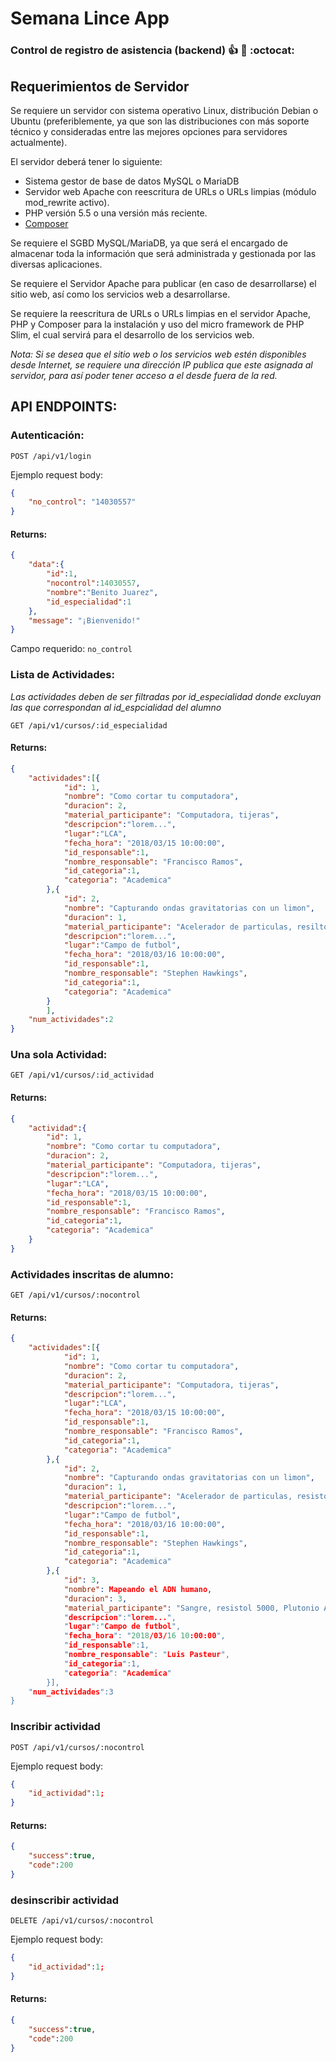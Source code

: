 # Semana Lince App
### Control de registro de asistencia (backend) :+1: :metal: :octocat:

## Requerimientos de Servidor

Se requiere un servidor con sistema operativo Linux, distribución Debian o Ubuntu (preferiblemente, ya que son las distribuciones con más soporte técnico y consideradas entre las mejores opciones para servidores actualmente).

El servidor deberá tener lo siguiente:
* Sistema gestor de base de datos MySQL o MariaDB
* Servidor web Apache con reescritura de URLs o URLs limpias (módulo mod_rewrite activo).
* PHP versión 5.5 o una versión más reciente.
* [Composer](https://getcomposer.org/download/)

Se requiere el SGBD MySQL/MariaDB, ya que será el encargado de almacenar toda la información que será administrada y gestionada por las diversas aplicaciones.

Se requiere el Servidor Apache para publicar (en caso de desarrollarse) el sitio web, así como los servicios web a desarrollarse.

Se requiere la reescritura de URLs o URLs limpias en el servidor Apache, PHP y Composer para la instalación y uso del micro framework de PHP Slim, el cual servirá para el desarrollo de los servicios web.

_Nota: Si se desea que el sitio web o los servicios web estén disponibles desde Internet, se requiere una dirección IP publica que este asignada al servidor, para así poder tener acceso a el desde fuera de la red._

## API ENDPOINTS:

### Autenticación:

`POST /api/v1/login`

Ejemplo request body:
```JSON
{  
	"no_control": "14030557"
}
```

#### Returns:
```JSON
{  
	"data":{
		"id":1,
		"nocontrol":14030557,
		"nombre":"Benito Juarez",
		"id_especialidad":1
	},
	"message": "¡Bienvenido!"
}
```

Campo requerido: `no_control`

### Lista de Actividades:
_Las actividades deben de ser filtradas por id_especialidad donde excluyan las que correspondan al id_espcialidad del alumno_

`GET /api/v1/cursos/:id_especialidad`

#### Returns:
```JSON
{  
	"actividades":[{
			"id": 1,
			"nombre": "Como cortar tu computadora",
			"duracion": 2,
			"material_participante": "Computadora, tijeras",
			"descripcion":"lorem...",
			"lugar":"LCA",
			"fecha_hora": "2018/03/15 10:00:00",
			"id_responsable":1,
			"nombre_responsable": "Francisco Ramos",
			"id_categoria":1,
			"categoria": "Academica"
		},{
			"id": 2,
			"nombre": "Capturando ondas gravitatorias con un limon",
			"duracion": 1,
			"material_participante": "Acelerador de particulas, resilto 5000, Plutonio A15",
			"descripcion":"lorem...",
			"lugar":"Campo de futbol",
			"fecha_hora": "2018/03/16 10:00:00",
			"id_responsable":1,
			"nombre_responsable": "Stephen Hawkings",
			"id_categoria":1,
			"categoria": "Academica"
		}
		],
	"num_actividades":2
}
```

### Una sola Actividad:
`GET /api/v1/cursos/:id_actividad`

#### Returns:
```JSON
{  
	"actividad":{
		"id": 1,
		"nombre": "Como cortar tu computadora",
		"duracion": 2,
		"material_participante": "Computadora, tijeras",
		"descripcion":"lorem...",
		"lugar":"LCA",
		"fecha_hora": "2018/03/15 10:00:00",
		"id_responsable":1,
		"nombre_responsable": "Francisco Ramos",
		"id_categoria":1,
		"categoria": "Academica"
	}
}
```

### Actividades inscritas de alumno:

`GET /api/v1/cursos/:nocontrol`

#### Returns:
```JSON
{  
	"actividades":[{
			"id": 1,
			"nombre": "Como cortar tu computadora",
			"duracion": 2,
			"material_participante": "Computadora, tijeras",
			"descripcion":"lorem...",
			"lugar":"LCA",
			"fecha_hora": "2018/03/15 10:00:00",
			"id_responsable":1,
			"nombre_responsable": "Francisco Ramos",
			"id_categoria":1,
			"categoria": "Academica"
		},{
			"id": 2,
			"nombre": "Capturando ondas gravitatorias con un limon",
			"duracion": 1,
			"material_participante": "Acelerador de particulas, resistol 5000, Plutonio A15",
			"descripcion":"lorem...",
			"lugar":"Campo de futbol",
			"fecha_hora": "2018/03/16 10:00:00",
			"id_responsable":1,
			"nombre_responsable": "Stephen Hawkings",
			"id_categoria":1,
			"categoria": "Academica"
		},{
			"id": 3,
			"nombre": Mapeando el ADN humano,
			"duracion": 3,
			"material_participante": "Sangre, resistol 5000, Plutonio A15,
			"descripcion":"lorem...",
			"lugar":"Campo de futbol",
			"fecha_hora": "2018/03/16 10:00:00",
			"id_responsable":1,
			"nombre_responsable": "Luis Pasteur",
			"id_categoria":1,
			"categoria": "Academica"
		}],
	"num_actividades":3
}
```

### Inscribir actividad

`POST /api/v1/cursos/:nocontrol`

Ejemplo request body:
```JSON
{
	"id_actividad":1;
}
```


#### Returns:
```JSON
{  
	"success":true,
	"code":200
}
```

### desinscribir actividad

`DELETE /api/v1/cursos/:nocontrol`

Ejemplo request body:
```JSON
{
	"id_actividad":1;
}
```


#### Returns:
```JSON
{  
	"success":true,
	"code":200
}
```



